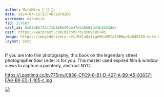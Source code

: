 ```yaml
---
author: MiroMiro 🎩 🔵 🏴‍☠️
date: 2024-04-15T15:46:29+0200
username: miromiro
fid: 357687
cast_id: 0x69b8574bc71b108e49bb47db38e68b31b3b92de5
cast: https://warpcast.com/miromiro/0x69b8574b
image: https://imagedelivery.net/BXluQx4ige9GuW0Ia56BHw/8a648820-ec5e-4bd6-6281-34caa6598300/original
layout: post
---
```

If you are into film photography, this book on the legendary street photographer Saul Leiter is for you. This master used expired film & window views to capture a painterly, abstract NYC.  
  
https://i.postimg.cc/bv775rnv/0836-CFC9-6-B1-D-427-A-B9-A5-83637-FA8-B9-E0-1-105-c.jpg  

![](https://imagedelivery.net/BXluQx4ige9GuW0Ia56BHw/8a648820-ec5e-4bd6-6281-34caa6598300/original)